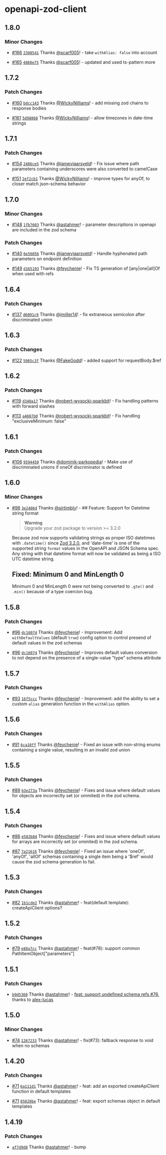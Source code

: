 # openapi-zod-client

## 1.8.0

### Minor Changes

-   [#166](https://github.com/astahmer/openapi-zod-client/pull/166) [`2308541`](https://github.com/astahmer/openapi-zod-client/commit/2308541bb9ecdca068243f1479a0fc0785439de0) Thanks [@scarf005](https://github.com/scarf005)! - take `withAlias: false` into account

-   [#165](https://github.com/astahmer/openapi-zod-client/pull/165) [`4860e75`](https://github.com/astahmer/openapi-zod-client/commit/4860e75db9eb5904725e09d4d5e68ea7182ecc10) Thanks [@scarf005](https://github.com/scarf005)! - updated and used ts-pattern more

## 1.7.2

### Patch Changes

-   [#160](https://github.com/astahmer/openapi-zod-client/pull/160) [`bdcc143`](https://github.com/astahmer/openapi-zod-client/commit/bdcc143a157d28b80cc786eb491e2377e3fca362) Thanks [@WickyNilliams](https://github.com/WickyNilliams)! - add missing zod chains to response bodies

-   [#161](https://github.com/astahmer/openapi-zod-client/pull/161) [`5d98868`](https://github.com/astahmer/openapi-zod-client/commit/5d98868b75a5464d4aa6ac02bdf4dd07a65e6c2b) Thanks [@WickyNilliams](https://github.com/WickyNilliams)! - allow timezones in date-time strings

## 1.7.1

### Patch Changes

-   [#154](https://github.com/astahmer/openapi-zod-client/pull/154) [`2486ce5`](https://github.com/astahmer/openapi-zod-client/commit/2486ce5535f4366a534e027ee1e92293be3034c7) Thanks [@janwvjaarsveld](https://github.com/janwvjaarsveld)! - Fix issue where path parameters containing underscores were also converted to camelCase

-   [#151](https://github.com/astahmer/openapi-zod-client/pull/151) [`2ef2cb1`](https://github.com/astahmer/openapi-zod-client/commit/2ef2cb137231557961feeebfecaa831937e38fa7) Thanks [@WickyNilliams](https://github.com/WickyNilliams)! - improve types for anyOf, to closer match json-schema behavior

## 1.7.0

### Minor Changes

-   [#148](https://github.com/astahmer/openapi-zod-client/pull/148) [`1fb7603`](https://github.com/astahmer/openapi-zod-client/commit/1fb7603633d6f78d0429908df73a545559a83964) Thanks [@astahmer](https://github.com/astahmer)! - parameter descriptions in openapi are included in the zod schema

### Patch Changes

-   [#140](https://github.com/astahmer/openapi-zod-client/pull/140) [`6e5605b`](https://github.com/astahmer/openapi-zod-client/commit/6e5605b8e392f3fb482333de00a213f47f388a3b) Thanks [@janwvjaarsveld](https://github.com/janwvjaarsveld)! - Handle hyphenated path parameters on endpoint definition

-   [#149](https://github.com/astahmer/openapi-zod-client/pull/149) [`d165193`](https://github.com/astahmer/openapi-zod-client/commit/d1651936c60f98abb5665d40294f128f8952e2fa) Thanks [@feychenie](https://github.com/feychenie)! - Fix TS generation of [any|one|all]Of when used with refs

## 1.6.4

### Patch Changes

-   [#137](https://github.com/astahmer/openapi-zod-client/pull/137) [`d6091c9`](https://github.com/astahmer/openapi-zod-client/commit/d6091c9d87152e03a18e8e94b890c528b088b847) Thanks [@jmiller14](https://github.com/jmiller14)! - fix extraneous semicolon after discriminated union

## 1.6.3

### Patch Changes

-   [#122](https://github.com/astahmer/openapi-zod-client/pull/122) [`5965c3f`](https://github.com/astahmer/openapi-zod-client/commit/5965c3fb2ad543de14c4c1546aadb0dc76948a1f) Thanks [@FakeGodd](https://github.com/FakeGodd)! - added support for requestBody.$ref

## 1.6.2

### Patch Changes

-   [#119](https://github.com/astahmer/openapi-zod-client/pull/119) [`d340a17`](https://github.com/astahmer/openapi-zod-client/commit/d340a17df0907975148f06709baccdc57fecc980) Thanks [@robert-wysocki-sparkbit](https://github.com/robert-wysocki-sparkbit)! - Fix handling patterns with forward slashes

-   [#113](https://github.com/astahmer/openapi-zod-client/pull/113) [`a4607b0`](https://github.com/astahmer/openapi-zod-client/commit/a4607b0f10fabbce9e291827712673581887c24b) Thanks [@robert-wysocki-sparkbit](https://github.com/robert-wysocki-sparkbit)! - Fix handling "exclusiveMinimum: false"

## 1.6.1

### Patch Changes

-   [#106](https://github.com/astahmer/openapi-zod-client/pull/106) [`9594450`](https://github.com/astahmer/openapi-zod-client/commit/95944505551a2fc37e96d4f72c104af8f03e6a4e) Thanks [@dominik-parkopedia](https://github.com/dominik-parkopedia)! - Make use of discriminated unions if oneOf discriminator is defined

## 1.6.0

### Minor Changes

-   [#98](https://github.com/astahmer/openapi-zod-client/pull/98) [`3e2406d`](https://github.com/astahmer/openapi-zod-client/commit/3e2406d8432e3f1de6edcf635e9946304533e38d) Thanks [@sirtimbly](https://github.com/sirtimbly)! - ## Feature: Support for Datetime string format

    > **Warning**<br>
    > Upgrade your zod package to version >= 3.2.0

    Because zod now supports validating strings as proper ISO datetimes with `.datetime()` since [Zod 3.2.0](https://github.com/colinhacks/zod/releases/tag/v3.20), and 'date-time' is one of the supported string `format` values in the OpenAPI and JSON Schema spec. Any string with that datetime format will now be validated as being a ISO UTC datetime string.

    ## Fixed: Minimum 0 and MinLength 0

    Minimum 0 and MinLength 0 were not being converted to `.gte()` and `.min()` because of a type coercion bug.

## 1.5.8

### Patch Changes

-   [#96](https://github.com/astahmer/openapi-zod-client/pull/96) [`dc16074`](https://github.com/astahmer/openapi-zod-client/commit/dc16074f377492d1337ae55366ce54573865adc9) Thanks [@feychenie](https://github.com/feychenie)! - Improvement: Add `withDefaultValues` (default `true`) config option to control presend of default values in the zod schemas

-   [#96](https://github.com/astahmer/openapi-zod-client/pull/96) [`dc16074`](https://github.com/astahmer/openapi-zod-client/commit/dc16074f377492d1337ae55366ce54573865adc9) Thanks [@feychenie](https://github.com/feychenie)! - Improves default values conversion to not depend on the presence of a single-value "type" schema attribute

## 1.5.7

### Patch Changes

-   [#93](https://github.com/astahmer/openapi-zod-client/pull/93) [`16f5ccc`](https://github.com/astahmer/openapi-zod-client/commit/16f5ccc43f738122c4e06f79ede41a35efb801c1) Thanks [@feychenie](https://github.com/feychenie)! - Improvement: add the ability to set a custom `alias` generation function in the `withAlias` option.

## 1.5.6

### Patch Changes

-   [#91](https://github.com/astahmer/openapi-zod-client/pull/91) [`6ca10ff`](https://github.com/astahmer/openapi-zod-client/commit/6ca10ffae57332ef94e2e3b5f3bacf03a7759bbc) Thanks [@feychenie](https://github.com/feychenie)! - Fixed an issue with non-string enums containing a single value, resulting in an invalid zod union

## 1.5.5

### Patch Changes

-   [#89](https://github.com/astahmer/openapi-zod-client/pull/89) [`b3e273a`](https://github.com/astahmer/openapi-zod-client/commit/b3e273abc89a3b7240119ba61ee48ad0de86c38f) Thanks [@feychenie](https://github.com/feychenie)! - Fixes and issue where default values for objects are incorrectly set (or ommited) in the zod schema.

## 1.5.4

### Patch Changes

-   [#86](https://github.com/astahmer/openapi-zod-client/pull/86) [`e582b84`](https://github.com/astahmer/openapi-zod-client/commit/e582b84d33d86fbbd6f32ac6522ad30258031dac) Thanks [@feychenie](https://github.com/feychenie)! - Fixes and issue where default values for arrays are incorrectly set (or ommited) in the zod schema.

-   [#87](https://github.com/astahmer/openapi-zod-client/pull/87) [`7a21616`](https://github.com/astahmer/openapi-zod-client/commit/7a216161c6f4f8de3b4f014bcfc39a1fae075e42) Thanks [@feychenie](https://github.com/feychenie)! - Fixed an issue where 'oneOf', 'anyOf', 'allOf' schemas containing a single item being a '$ref' would cause the zod schema generation to fail.

## 1.5.3

### Patch Changes

-   [#82](https://github.com/astahmer/openapi-zod-client/pull/82) [`1b1cde2`](https://github.com/astahmer/openapi-zod-client/commit/1b1cde2c7b61ede4494ae829706e5682a05eb85d) Thanks [@astahmer](https://github.com/astahmer)! - feat(default template): createApiClient options?

## 1.5.2

### Patch Changes

-   [#79](https://github.com/astahmer/openapi-zod-client/pull/79) [`e88a7cc`](https://github.com/astahmer/openapi-zod-client/commit/e88a7ccd35871b09030e822bf11d84f5c419b2f8) Thanks [@astahmer](https://github.com/astahmer)! - feat(#78): support common PathItemObject["parameters"]

## 1.5.1

### Patch Changes

-   [`b9d5360`](https://github.com/astahmer/openapi-zod-client/commit/b9d536099994150db40ab044dee069437fc2f219) Thanks [@astahmer](https://github.com/astahmer)! - [feat: support undefined schema refs #76](https://github.com/astahmer/openapi-zod-client/pull/76), thanks to [alex-lucas](https://github.com/alex-lucas)

## 1.5.0

### Minor Changes

-   [#74](https://github.com/astahmer/openapi-zod-client/pull/74) [`1267233`](https://github.com/astahmer/openapi-zod-client/commit/126723319262c882d0ee0cd10397472a58dd61de) Thanks [@astahmer](https://github.com/astahmer)! - fix(#73): fallback response to void when no schemas

## 1.4.20

### Patch Changes

-   [#71](https://github.com/astahmer/openapi-zod-client/pull/71) [`6a111d1`](https://github.com/astahmer/openapi-zod-client/commit/6a111d1e1574450e53e6fe91299863223108688c) Thanks [@astahmer](https://github.com/astahmer)! - feat: add an exported createApiClient function in default templates

-   [#71](https://github.com/astahmer/openapi-zod-client/pull/71) [`85828be`](https://github.com/astahmer/openapi-zod-client/commit/85828be2b4ad4f07cb3c969cac94c45a912cc85e) Thanks [@astahmer](https://github.com/astahmer)! - feat: export schemas object in default templates

## 1.4.19

### Patch Changes

-   [`af7d9d8`](https://github.com/astahmer/openapi-zod-client/commit/af7d9d86dd01d6f1df51d194e6da36ebdd2ee0f7) Thanks [@astahmer](https://github.com/astahmer)! - bump
